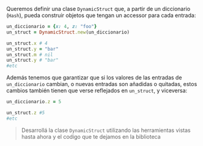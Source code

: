 Queremos definir una clase `DynamicStruct` que, a partir de un diccionario (`Hash`), pueda construir objetos que tengan un accessor para cada entrada:

```ruby
un_diccionario = {x: 4, z: "foo"}
un_struct = DynamicStruct.new(un_diccionario)

un_struct.x # 4
un_struct.y = "bar"
un_struct.m # nil
un_struct.y # "bar"
#etc
```

Además tenemos que garantizar que si los valores de las entradas de `un_diccionario` cambian, o nuevas entradas son añadidas o quitadas, estos cambios también tienen que verse reflejados en `un_struct`, y viceversa:

```ruby
un_diccionario.z = 5

un_struct.z #5
#etc
```

> Desarrollá la clase `DynamicStruct` utilizando las herramientas vistas hasta ahora y el codigo que te dejamos en la biblioteca